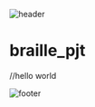 ![header](https://capsule-render.vercel.app/api?type=waving&color=auto&height=300&section=header&text=Braille%20Project&fontSize=90)

# braille_pjt
//hello world



![footer](https://capsule-render.vercel.app/api?type=waving&color=auto&height=300&section=footer&text=Braille%20Project&fontSize=90)
